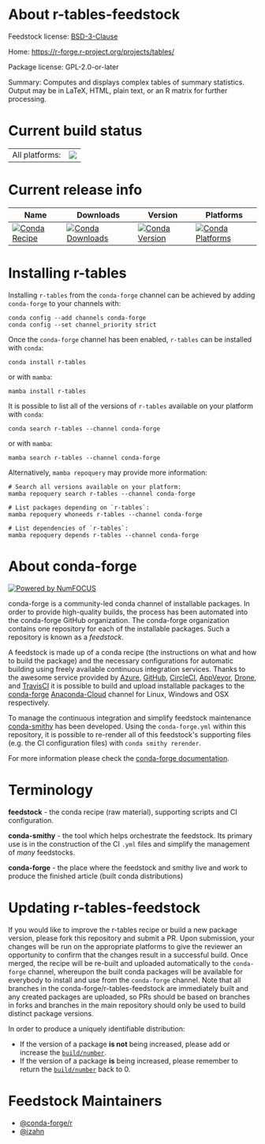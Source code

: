 About r-tables-feedstock
========================

Feedstock license: [BSD-3-Clause](https://github.com/conda-forge/r-tables-feedstock/blob/main/LICENSE.txt)

Home: https://r-forge.r-project.org/projects/tables/

Package license: GPL-2.0-or-later

Summary: Computes and displays complex tables of summary statistics. Output may be in LaTeX, HTML, plain text, or an R matrix for further processing.

Current build status
====================


<table><tr><td>All platforms:</td>
    <td>
      <a href="https://dev.azure.com/conda-forge/feedstock-builds/_build/latest?definitionId=14533&branchName=main">
        <img src="https://dev.azure.com/conda-forge/feedstock-builds/_apis/build/status/r-tables-feedstock?branchName=main">
      </a>
    </td>
  </tr>
</table>

Current release info
====================

| Name | Downloads | Version | Platforms |
| --- | --- | --- | --- |
| [![Conda Recipe](https://img.shields.io/badge/recipe-r--tables-green.svg)](https://anaconda.org/conda-forge/r-tables) | [![Conda Downloads](https://img.shields.io/conda/dn/conda-forge/r-tables.svg)](https://anaconda.org/conda-forge/r-tables) | [![Conda Version](https://img.shields.io/conda/vn/conda-forge/r-tables.svg)](https://anaconda.org/conda-forge/r-tables) | [![Conda Platforms](https://img.shields.io/conda/pn/conda-forge/r-tables.svg)](https://anaconda.org/conda-forge/r-tables) |

Installing r-tables
===================

Installing `r-tables` from the `conda-forge` channel can be achieved by adding `conda-forge` to your channels with:

```
conda config --add channels conda-forge
conda config --set channel_priority strict
```

Once the `conda-forge` channel has been enabled, `r-tables` can be installed with `conda`:

```
conda install r-tables
```

or with `mamba`:

```
mamba install r-tables
```

It is possible to list all of the versions of `r-tables` available on your platform with `conda`:

```
conda search r-tables --channel conda-forge
```

or with `mamba`:

```
mamba search r-tables --channel conda-forge
```

Alternatively, `mamba repoquery` may provide more information:

```
# Search all versions available on your platform:
mamba repoquery search r-tables --channel conda-forge

# List packages depending on `r-tables`:
mamba repoquery whoneeds r-tables --channel conda-forge

# List dependencies of `r-tables`:
mamba repoquery depends r-tables --channel conda-forge
```


About conda-forge
=================

[![Powered by
NumFOCUS](https://img.shields.io/badge/powered%20by-NumFOCUS-orange.svg?style=flat&colorA=E1523D&colorB=007D8A)](https://numfocus.org)

conda-forge is a community-led conda channel of installable packages.
In order to provide high-quality builds, the process has been automated into the
conda-forge GitHub organization. The conda-forge organization contains one repository
for each of the installable packages. Such a repository is known as a *feedstock*.

A feedstock is made up of a conda recipe (the instructions on what and how to build
the package) and the necessary configurations for automatic building using freely
available continuous integration services. Thanks to the awesome service provided by
[Azure](https://azure.microsoft.com/en-us/services/devops/), [GitHub](https://github.com/),
[CircleCI](https://circleci.com/), [AppVeyor](https://www.appveyor.com/),
[Drone](https://cloud.drone.io/welcome), and [TravisCI](https://travis-ci.com/)
it is possible to build and upload installable packages to the
[conda-forge](https://anaconda.org/conda-forge) [Anaconda-Cloud](https://anaconda.org/)
channel for Linux, Windows and OSX respectively.

To manage the continuous integration and simplify feedstock maintenance
[conda-smithy](https://github.com/conda-forge/conda-smithy) has been developed.
Using the ``conda-forge.yml`` within this repository, it is possible to re-render all of
this feedstock's supporting files (e.g. the CI configuration files) with ``conda smithy rerender``.

For more information please check the [conda-forge documentation](https://conda-forge.org/docs/).

Terminology
===========

**feedstock** - the conda recipe (raw material), supporting scripts and CI configuration.

**conda-smithy** - the tool which helps orchestrate the feedstock.
                   Its primary use is in the construction of the CI ``.yml`` files
                   and simplify the management of *many* feedstocks.

**conda-forge** - the place where the feedstock and smithy live and work to
                  produce the finished article (built conda distributions)


Updating r-tables-feedstock
===========================

If you would like to improve the r-tables recipe or build a new
package version, please fork this repository and submit a PR. Upon submission,
your changes will be run on the appropriate platforms to give the reviewer an
opportunity to confirm that the changes result in a successful build. Once
merged, the recipe will be re-built and uploaded automatically to the
`conda-forge` channel, whereupon the built conda packages will be available for
everybody to install and use from the `conda-forge` channel.
Note that all branches in the conda-forge/r-tables-feedstock are
immediately built and any created packages are uploaded, so PRs should be based
on branches in forks and branches in the main repository should only be used to
build distinct package versions.

In order to produce a uniquely identifiable distribution:
 * If the version of a package **is not** being increased, please add or increase
   the [``build/number``](https://docs.conda.io/projects/conda-build/en/latest/resources/define-metadata.html#build-number-and-string).
 * If the version of a package **is** being increased, please remember to return
   the [``build/number``](https://docs.conda.io/projects/conda-build/en/latest/resources/define-metadata.html#build-number-and-string)
   back to 0.

Feedstock Maintainers
=====================

* [@conda-forge/r](https://github.com/conda-forge/r/)
* [@izahn](https://github.com/izahn/)


